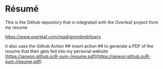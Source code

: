 # Résumé

This is the Github repository that is integrated with the Overleaf project from my resume

https://www.overleaf.com/read/gmxnbmbfqwrx

It also uses the Github Action ## insert action ## to generate a PDF of the resume that then gets fed into my personal website
[https://janeon.github.io/R-sum-/resume.pdf](https://janeon.github.io/R-sum-/resume.pdf)
